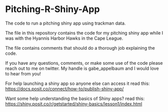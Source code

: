 # Pitching-R-Shiny-App
The code to run a pitching shiny app using trackman data.

The file in this repository contains the code for my pitching shiny app while I was with the Hyannis Harbor Hawks in the Cape League.

The file contains comments that should do a thorough job explaining the code.

If you have any questions, comments, or make some use of the code please reach out to me on twitter. My handle is gabe_appelbaum and I would love to hear from you!

For help launching a shiny app so anyone else can access it read this:
https://docs.posit.co/connect/how-to/publish-shiny-app/

Want some help understanding the basics of Shiny apps? read this:
https://shiny.posit.co/r/getstarted/shiny-basics/lesson1/index.html
